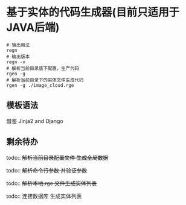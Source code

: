 # 基于实体的代码生成器(目前只适用于JAVA后端)

``` shell
# 输出用法
regn 
# 输出版本
regn -v
# 解析当前目录底下配置，生产代码
rgen -g
# 解析当前目录下的实体文件生成代码
rgen -g ./image_cloud.rge
```

## 模板语法

 借鉴 Jinja2 and Django

## 剩余待办

todo:: ~~解析当前目录配置文件 生成全局数据~~

todo:: ~~解析命令行参数 并验证参数~~

todo:: ~~解析本地.rge 文件生成实体列表~~

todo:: 连接数据库 生成实体列表
